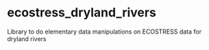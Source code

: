 # ecostress_dryland_rivers
Library to do elementary data manipulations on ECOSTRESS data for dryland rivers
